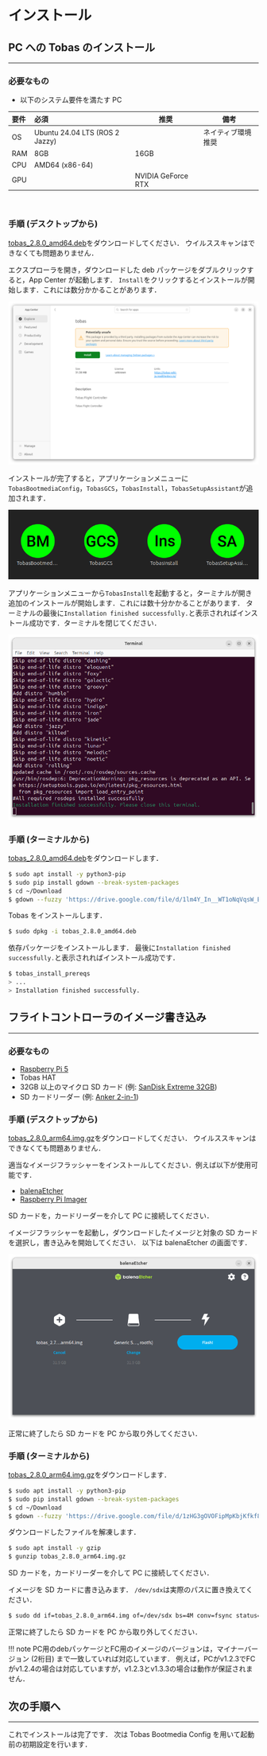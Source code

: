 # インストール

## PC への Tobas のインストール

---

### 必要なもの

- 以下のシステム要件を満たす PC <!-- cf. https://www.solidworks.com/ja/support/system-requirements -->

| 要件 | 必須                           | 推奨               | 備考               |
| :--- | :----------------------------- | ------------------ | ------------------ |
| OS   | Ubuntu 24.04 LTS (ROS 2 Jazzy) |                    | ネイティブ環境推奨 |
| RAM  | 8GB                            | 16GB               |                    |
| CPU  | AMD64 (x86-64)                 |                    |                    |
| GPU  |                                | NVIDIA GeForce RTX |                    |

<br>

### 手順 (デスクトップから)

<a href=https://drive.google.com/file/d/1lm4Y_In__WT1oNqVqsW_EevMR5N7WAQU/view target="_blank">tobas_2.8.0_amd64.deb</a>をダウンロードしてください．
ウイルススキャンはできなくても問題ありません．

エクスプローラを開き，ダウンロードした deb パッケージをダブルクリックすると，App Center が起動します．
`Install`をクリックするとインストールが開始します．これには数分かかることがあります．

![app_center](resources/installation/app_center.png)

インストールが完了すると，アプリケーションメニューに`TobasBootmediaConfig`，`TobasGCS`，`TobasInstall`，`TobasSetupAssistant`が追加されます．

![applications](resources/installation/applications.png)

アプリケーションメニューから`TobasInstall`を起動すると，ターミナルが開き追加のインストールが開始します．これには数十分かかることがあります．
ターミナルの最後に`Installation finished successfully.`と表示されればインストール成功です．ターミナルを閉じてください．

![terminal](resources/installation/terminal.png)

### 手順 (ターミナルから)

<a href=https://drive.google.com/file/d/1lm4Y_In__WT1oNqVqsW_EevMR5N7WAQU/view target="_blank">tobas_2.8.0_amd64.deb</a>をダウンロードします．

```bash
$ sudo apt install -y python3-pip
$ sudo pip install gdown --break-system-packages
$ cd ~/Download
$ gdown --fuzzy 'https://drive.google.com/file/d/1lm4Y_In__WT1oNqVqsW_EevMR5N7WAQU/view'
```

Tobas をインストールします．

```bash
$ sudo dpkg -i tobas_2.8.0_amd64.deb
```

依存パッケージをインストールします．
最後に`Installation finished successfully.`と表示されればインストール成功です．

```bash
$ tobas_install_prereqs
> ...
> Installation finished successfully.
```

## フライトコントローラのイメージ書き込み

---

### 必要なもの

- <a href=https://www.raspberrypi.com/products/raspberry-pi-5/ target="_blank">Raspberry Pi 5</a>
- Tobas HAT <!-- TODO: URL -->
- 32GB 以上のマイクロ SD カード (例: <a href=https://shop.sandisk.com/ja-jp/products/memory-cards/microsd-cards/sandisk-extreme-uhs-i-microsd target="_blank">SanDisk Extreme 32GB</a>)
- SD カードリーダー (例: <a href=https://www.ankerjapan.com/products/a7612 target="_blank">Anker 2-in-1</a>)

### 手順 (デスクトップから)

<a href=https://drive.google.com/file/d/1zHG3gOVOFipMpKbjKfkf8CvWmIM4jpQd/view target="_blank">tobas_2.8.0_arm64.img.gz</a>をダウンロードしてください．
ウイルススキャンはできなくても問題ありません．

適当なイメージフラッシャーをインストールしてください．例えば以下が使用可能です．

- <a href=https://etcher.balena.io/ target="_blank">balenaEtcher</a>
- <a href=https://www.raspberrypi.com/software/ target="_blank">Raspberry Pi Imager</a>

SD カードを，カードリーダーを介して PC に接続してください．

イメージフラッシャーを起動し，ダウンロードしたイメージと対象の SD カードを選択し，書き込みを開始してください．
以下は balenaEtcher の画面です．

![balena_etcher](resources/installation/balena_etcher.png)

正常に終了したら SD カードを PC から取り外してください．

### 手順 (ターミナルから)

<a href=https://drive.google.com/file/d/1zHG3gOVOFipMpKbjKfkf8CvWmIM4jpQd/view target="_blank">tobas_2.8.0_arm64.img.gz</a>をダウンロードします．

```bash
$ sudo apt install -y python3-pip
$ sudo pip install gdown --break-system-packages
$ cd ~/Download
$ gdown --fuzzy 'https://drive.google.com/file/d/1zHG3gOVOFipMpKbjKfkf8CvWmIM4jpQd/view'
```

ダウンロードしたファイルを解凍します．

```bash
$ sudo apt install -y gzip
$ gunzip tobas_2.8.0_arm64.img.gz
```

SD カードを，カードリーダーを介して PC に接続してください．

イメージを SD カードに書き込みます．
`/dev/sdx`は実際のパスに置き換えてください．

```bash
$ sudo dd if=tobas_2.8.0_arm64.img of=/dev/sdx bs=4M conv=fsync status=progress
```

正常に終了したら SD カードを PC から取り外してください．

<!-- prettier-ignore-start -->
!!! note
    PC用のdebパッケージとFC用のイメージのバージョンは，マイナーバージョン (2桁目) まで一致していれば対応しています．
    例えば，PCがv1.2.3でFCがv1.2.4の場合は対応していますが，v1.2.3とv1.3.3の場合は動作が保証されません．
<!-- prettier-ignore-end -->

## 次の手順へ

---

これでインストールは完了です．
次は Tobas Bootmedia Config を用いて起動前の初期設定を行います．

